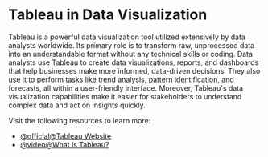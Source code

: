 # Tableau in Data Visualization

Tableau is a powerful data visualization tool utilized extensively by data analysts worldwide. Its primary role is to transform raw, unprocessed data into an understandable format without any technical skills or coding. Data analysts use Tableau to create data visualizations, reports, and dashboards that help businesses make more informed, data-driven decisions. They also use it to perform tasks like trend analysis, pattern identification, and forecasts, all within a user-friendly interface. Moreover, Tableau's data visualization capabilities make it easier for stakeholders to understand complex data and act on insights quickly.

Visit the following resources to learn more:

- [@official@Tableau Website](https://www.tableau.com/en-gb)
- [@video@What is Tableau?](https://www.youtube.com/watch?v=NLCzpPRCc7U)